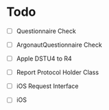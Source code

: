 #  Todo

- [   ] Questionnaire Check
- [   ] ArgonautQuestionnaire Check
- [   ] Apple DSTU4 to R4
- [   ] Report Protocol Holder Class
- [   ] iOS Request Interface
- [   ] iOS

